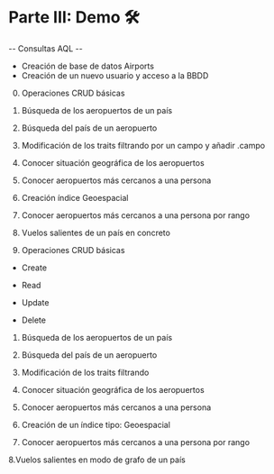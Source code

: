 # Parte III: Demo 🛠️

-- Consultas AQL --

- Creación de base de datos Airports
- Creación de un nuevo usuario y acceso a la BBDD


0. Operaciones CRUD básicas
1. Búsqueda de los aeropuertos de un país
2. Búsqueda del país de un aeropuerto
3. Modificación de los traits filtrando por un campo y añadir .campo
4. Conocer situación geográfica de los aeropuertos
5. Conocer aeropuertos más cercanos a una persona
6. Creación índice Geoespacial
7. Conocer aeropuertos más cercanos a una persona por rango
8. Vuelos salientes de un país en concreto


0. Operaciones CRUD básicas
  - Create

  - Read

  - Update

  - Delete


1. Búsqueda de los aeropuertos de un país



2. Búsqueda del país de un aeropuerto



3. Modificación de los traits filtrando


4. Conocer situación geográfica de los aeropuertos


5. Conocer aeropuertos más cercanos a una persona


6. Creación de un índice tipo: Geoespacial


7. Conocer aeropuertos más cercanos  a una persona por rango


8.Vuelos salientes en modo de grafo de un país

